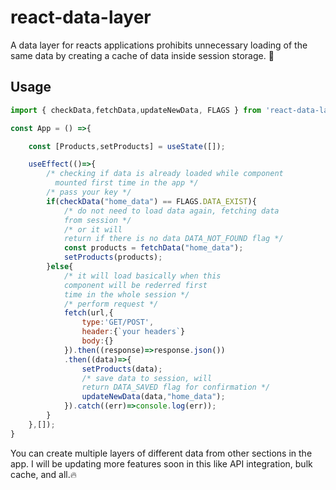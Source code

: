 # react-data-layer

A data layer for reacts applications prohibits unnecessary loading of the same data by creating a cache of data inside session storage. 🚀

## Usage

```javascript
import { checkData,fetchData,updateNewData, FLAGS } from 'react-data-layer';

const App = () =>{

    const [Products,setProducts] = useState([]);

    useEffect(()=>{
        /* checking if data is already loaded while component
          mounted first time in the app */
        /* pass your key */
        if(checkData("home_data") == FLAGS.DATA_EXIST){
            /* do not need to load data again, fetching data
            from session */
            /* or it will
            return if there is no data DATA_NOT_FOUND flag */
            const products = fetchData("home_data");
            setProducts(products);
        }else{
            /* it will load basically when this
            component will be rederred first
            time in the whole session */
            /* perform request */
            fetch(url,{
                type:'GET/POST',
                header:{`your headers`}
                body:{}
            }).then((response)=>response.json())
            .then((data)=>{
                setProducts(data);
                /* save data to session, will
                return DATA_SAVED flag for confirmation */
                updateNewData(data,"home_data");
            }).catch((err)=>console.log(err));
        }
    },[]);
}
```

You can create multiple layers of different data from other sections in the app. I will be updating more features soon in this like API integration, bulk cache, and all.🔥
